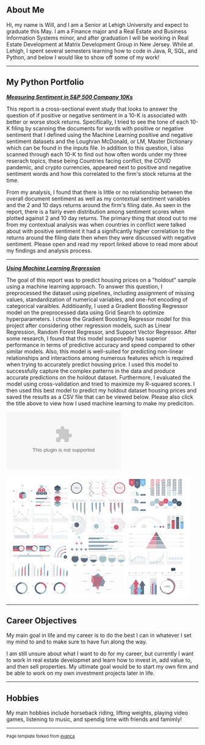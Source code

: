 ## About Me

Hi, my name is Will, and I am a Senior at Lehigh University and expect to graduate this May. I am a Finance major and a Real Estate and Business Information Systems minor, and after graduation I will be working in Real Estate Development at Matrix Development Group in New Jersey. While at Lehigh, I spent several semesters learning how to code in Java, R, SQL, and Python, and below I would like to show off some of my work!

---

## My Python Portfolio

<!-- You can link to other websites, PDFs in this repo, and other pages in this repo -->

_**[Measuring Sentiment in S&P 500 Company 10Ks](report/report.md)**_

This report is a cross-sectional event study that looks to answer the question of if positive or negative sentiment in a 10-K is associated with better or worse stock returns. Specifically, I tried to see the tone of each 10-K filing by scanning the documents for words with positive or negative sentiment that I defined using the Machine Learning positive and negative sentiment datasets and the Loughran McDonald, or LM, Master Dictionary which can be found in the inputs file. In addition to this question, I also scanned through each 10-K to find out how often words under my three reserach topics, these being Countries facing conflict, the COVID pandemic, and crypto currencies, appeared next to positive and negative sentiment words and how this correlated to the firm's stock returns at the time. 

From my analysis, I found that there is little or no relationship between the overall document sentiment as well as my contextual sentiment variables and the 2 and 10 days returns around the firm's filing date. As seen in the report, there is a fairly even distribution among sentiment scores when plotted against 2 and 10 day returns. The primary thing that stood out to me from my contextual analysis was when countries in conflict were talked about with positive sentiment it had a significantly higher correlation to the returns around the filing date then when they were discussed with negative sentiment. Please open and read my report linked above to read more about my findings and analysis process. 
 
---

_**[Using Machine Learning Regression](/best_model.md)**_


The goal of this report was to predict housing prices on a "holdout" sample using a machine learning approach. To answer this question, I preprocessed the dataset using pipelines, including assignment of missing values, standardization of numerical variables, and one-hot encoding of categorical varaibles. Additioanlly, I used a Gradient Boosting Regressor model on the preprocessed data using Grid Search to optimize hyperparameters. I chose the Gradient Boosting Regressor model for this project after considering other regression models, such as Linear Regression, Random Forest Regressor, and Support Vector Regressor. After some research, I found that this model supposedly has superior performance in terms of predictive accuracy and speed compared to other similar models. Also, this model is well-suited for predicting non-linear relationships and interactions among numerous features which is required when trying to accurately predict housing price. I used this model to successfully capture the complex patterns in the data and produce accurate predictions on the holdout dataset. Furthermore, I evaluated the model using cross-validation and tried to maximize my R-squared scores. I then used this best model to predict my holdout dataset housing prices and saved the results as a CSV file that can be viewed below. Please also click the title above to view how I used machine learning to make my prediciton.

![Click Here to See My Prediction](/MY_PREDICTIONS.csv)

<img src="images/dummy_thumbnail.jpg?raw=true"/>

---

## Career Objectives

My main goal in life and my career is to do the best I can in whatever I set my mind to and to make sure to have fun along the way.

I am still unsure about what I want to do for my career, but currently I want to work in real estate developmet and learn how to invest in, add value to, and then sell properties. My ultimate goal would be to start my own firm and be able to work on my own investment projects later in life.

---

## Hobbies

My main hobbies include horseback riding, lifting weights, playing video games, listening to music, and spendig time with friends and famimly!

---
<p style="font-size:11px">Page template forked from <a href="https://github.com/evanca/quick-portfolio">evanca</a></p>
<!-- Remove above link if you don't want to attibute -->
